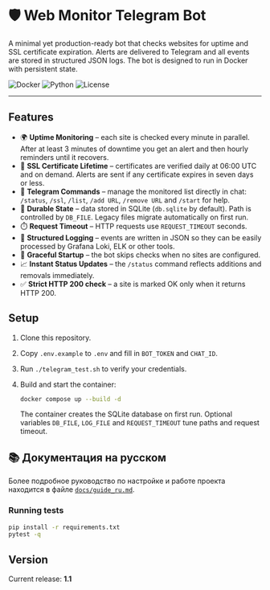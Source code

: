 # 🛡️ Web Monitor Telegram Bot

A minimal yet production-ready bot that checks websites for uptime and SSL
certificate expiration. Alerts are delivered to Telegram and all events are
stored in structured JSON logs. The bot is designed to run in Docker with
persistent state.

![Docker](https://img.shields.io/badge/docker-ready-blue)
![Python](https://img.shields.io/badge/python-3.11+-green)
![License](https://img.shields.io/badge/license-MIT-lightgrey)

---

## Features

- 🌍 **Uptime Monitoring** – each site is checked every minute in parallel.
  After at least 3 minutes of downtime you get an alert and then hourly
  reminders until it recovers.
- 🔐 **SSL Certificate Lifetime** – certificates are verified daily at 06:00 UTC
  and on demand. Alerts are sent if any certificate expires in seven days or less.
- 📡 **Telegram Commands** – manage the monitored list directly in chat:
  `/status`, `/ssl`, `/list`, `/add URL`, `/remove URL` and `/start` for help.
- 💾 **Durable State** – data stored in SQLite (`db.sqlite` by default).
  Path is controlled by `DB_FILE`. Legacy files migrate automatically on first run.
- ⏱️ **Request Timeout** – HTTP requests use `REQUEST_TIMEOUT` seconds.
- 📄 **Structured Logging** – events are written in JSON so they can be easily
  processed by Grafana Loki, ELK or other tools.
- 📴 **Graceful Startup** – the bot skips checks when no sites are configured.
- 📈 **Instant Status Updates** – the `/status` command reflects additions and removals immediately.
- ✅ **Strict HTTP 200 check** – a site is marked OK only when it returns HTTP 200.


## Setup

1. Clone this repository.
2. Copy `.env.example` to `.env` and fill in `BOT_TOKEN` and `CHAT_ID`.
3. Run `./telegram_test.sh` to verify your credentials.
4. Build and start the container:

    ```bash
    docker compose up --build -d
    ```

    The container creates the SQLite database on first run. Optional variables
    `DB_FILE`, `LOG_FILE` and `REQUEST_TIMEOUT` tune paths and request timeout.


## 📚 Документация на русском

Более подробное руководство по настройке и работе проекта находится в файле
[`docs/guide_ru.md`](docs/guide_ru.md).


### Running tests

```bash
pip install -r requirements.txt
pytest -q
```

## Version

Current release: **1.1**
